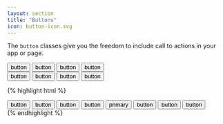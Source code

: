 ```yaml
---
layout: section
title: "Buttons"
icon: button-icon.svg
---
```

The `button` classes give you the freedom to include call to actions in your app or page.

<div class="demo">
    <div class="demo--section">
        <div class="brick--layer">
            <button class="button--primary">button</button>
            <button class="button--danger">button</button>
            <button class="button--warning">button</button>
            <button class="button--success">button</button>
        </div>
        <div class="brick--layer">
            <button class="button--primary--GHOST">button</button>
            <button class="button--danger--GHOST">button</button>
            <button class="button--warning--GHOST">button</button>
            <button class="button--success--GHOST">button</button>
        </div>
    </div>

{% highlight html %}
<div>
    <button class="button--primary">button</button>
    <button class="button--danger">button</button>
    <button class="button--warning">button</button>
    <button class="button--success">button</button>
    <button class="button--primary--GHOST">primary</button>
    <button class="button--danger--GHOST">button</button>
    <button class="button--warning--GHOST">button</button>
    <button class="button--success--GHOST">button</button>
</div>
{% endhighlight %}
</div>
